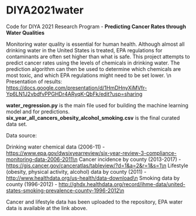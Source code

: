 # DIYA2021water
Code for DIYA 2021 Research Program - **Predicting Cancer Rates through Water Qualities**

Monitoring water quality is essential for human health. Although almost all drinking water in the United States is treated, EPA regulations for contaminants are often set higher than what is safe. This project attempts to predict cancer rates using the levels of chemicals in drinking water. The prediction algorithm can then be used to determine which chemicals are most toxic, and which EPA regulations might need to be set lower. 
\n
Presentation of results: https://docs.google.com/presentation/d/1HmDHnyXiMVfr-Yp6LN1J2vbdfvPPGHDr4ARyqK-QbFk/edit?usp=sharing


**water_regression.py** is the main file used for building the machine learning model and for predictions. **six_year_all_cancers_obesity_alcohol_smoking.csv** is the final curated data set.



Data source:

Drinking water chemical data (2006-11) - https://www.epa.gov/dwsixyearreview/six-year-review-3-compliance-monitoring-data-2006-2011\n
Cancer incidence by county (2013-2017) - https://gis.cancer.gov/canceratlas/tableview/?d=1&a=2&r=1&s=1\n
Lifestyle (obesity, physical activity, alcohol) data by county (2011) - http://www.healthdata.org/us-health/data-download\n
Smoking data by county (1996-2012) - http://ghdx.healthdata.org/record/ihme-data/united-states-smoking-prevalence-county-1996-2012\n

Cancer and lifestyle data has been uploaded to the repository, EPA water data is available at the link above.
